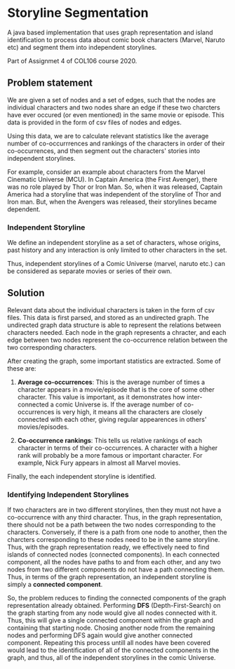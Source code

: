 # Storyline Segmentation

A java based implementation that uses graph representation and island identification to process data about comic book characters (Marvel, Naruto etc) and segment them into independent storylines.

Part of Assignmet 4 of COL106 course 2020.

## Problem statement

We are given a set of nodes and a set of edges, such that the nodes are individual characters and two nodes share an edge if these two charcters have ever occured (or even mentioned) in the same movie or episode. This data is provided in the form of csv files of nodes and edges.

Using this data, we are to calculate relevant statistics like the average number of co-occurrrences and rankings of the characters in order of their co-occurrences, and then segment out the characters' stories into independent storylines. 

For example, consider an example about characters from the Marvel Cinematic Universe (MCU). In Captain America (the First Avenger), there was no role played by Thor or Iron Man. So, when it was released, Captain America had a storyline that was independent of the storyline of Thor and Iron man. But, when the Avengers was released, their storylines became dependent.


### Independent Storyline

We define an independent storyline as a set of characters, whose origins, past history and any interaction is only limited to other characters in the set. 

Thus, independent storylines of a Comic Universe (marvel, naruto etc.) can be considered as separate movies or series of their own.


## Solution

Relevant data about the individual characters is taken in the form of csv files. This data is first parsed, and stored as an undirected graph. The undirected graph data structure is able to represent the relations between characters needed. Each node in the graph represents a chracter, and each edge between two nodes represent the co-occurrence relation between the two corresponding characters. 

After creating the graph, some important statistics are extracted. Some of these are:
1. **Average co-occurrences**: 
	This is the average number of times a character appears in a movie/episode that is the core of some other character. This value is important, as it demonstrates how inter-connected a comic Universe is. If the average number of co-occurrences is very high, it means all the characters are closely connected with each other, giving regular appearences in others' movies/episodes. 

2. **Co-occurrence rankings**:
	This tells us relative rankings of each character in terms of their co-occurrences. A character with a higher rank will probably be a more famous or important character. For example, Nick Fury appears in almost all Marvel movies.

Finally, the each independent storyline is identified. 

### Identifying Independent Storylines

If two characters are in two different storylines, then they must not have a co-occurrence with any third character. Thus, in the graph representation, there should not be a path between the two nodes corresponding to the characters. Conversely, if there is a path from one node to another, then the charcters corresponding to these nodes need to be in the same storyline. Thus, with the graph representation ready, we effectively need to find islands of connected nodes (connected components). In each connected component, all the nodes have paths to and from each other, and any two nodes from two different components do not have a path connecting them. Thus, in terms of the graph representation, an independent storyline is simply a **connected component**.

So, the problem reduces to finding the connected components of the graph representation already obtained. Performing **DFS** (Depth-First-Search) on the graph starting from any node would give all nodes connected with it. Thus, this will give a single connected component within the graph and containing that starting node. Chosing another node from the remaining nodes and performing DFS again would give another connected component. Repeating this process untill all nodes have been covered would lead to the identification of all of the connected components in the graph, and thus, all of the independent storylines in the comic Universe. 




